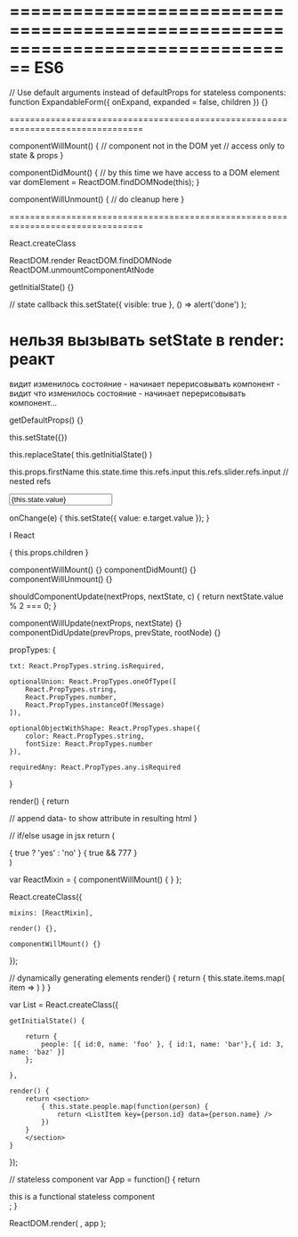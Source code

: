 ================================================================================
ES6
================================================================================

// Use default arguments instead of defaultProps for stateless components:
function ExpandableForm({ onExpand, expanded = false, children }) {}

================================================================================

componentWillMount() {
    // component not in the DOM yet
    // access only to state & props
}

componentDidMount() {
    // by this time we have access to a DOM element
    var domElement = ReactDOM.findDOMNode(this);
}

componentWillUnmount() {
    // do cleanup here
}

================================================================================

React.createClass

ReactDOM.render
ReactDOM.findDOMNode
ReactDOM.unmountComponentAtNode

getInitialState() {}

// state callback
this.setState({ visible: true }, () => alert('done') );

# нельзя вызывать setState в render: реакт
видит изменилось состояние - начинает перерисовывать компонент - видит что
изменилось состояние - начинает перерисовывать компонент...

getDefaultProps() {}

this.setState({})

this.replaceState( this.getInitialState() )

this.props.firstName
this.state.time
this.refs.input
this.refs.slider.refs.input                       // nested refs

<input value={this.state.value} onChange={this.onChange} />

onChange(e) {
    this.setState({ value: e.target.value });
}


<BButton>I <BHeart/> React</BButton>
<div>{ this.props.children }</div>


componentWillMount() {}
componentDidMount() {}
componentWillUnmount() {}

shouldComponentUpdate(nextProps, nextState, c) {
    return nextState.value % 2 === 0;
}

componentWillUpdate(nextProps, nextState) {}
componentDidUpdate(prevProps, prevState, rootNode) {}

propTypes: {

    txt: React.PropTypes.string.isRequired,

    optionalUnion: React.PropTypes.oneOfType([
        React.PropTypes.string,
        React.PropTypes.number,
        React.PropTypes.instanceOf(Message)
    ]),

    optionalObjectWithShape: React.PropTypes.shape({
        color: React.PropTypes.string,
        fontSize: React.PropTypes.number
    }),

    requiredAny: React.PropTypes.any.isRequired

}

render() {
    return <div data-rendered="true"></div>                   // append data- to show attribute in resulting html
}

// if/else usage in jsx
    return (<div>
        { true ? 'yes' : 'no' }
        { true && 777         }
    </div>)




var ReactMixin = {
    componentWillMount() { }
};

React.createClass({

    mixins: [ReactMixin],

    render() {},

    componentWillMount() {}
});





// dynamically generating elements
render() {
    return { this.state.items.map( item => <Element key={item.id} someData={item.value} /> ) }
}

var List = React.createClass({

    getInitialState() {

        return {
            people: [{ id:0, name: 'foo' }, { id:1, name: 'bar'},{ id: 3, name: 'baz' }]
        };

    },

    render() {
        return <section>
            { this.state.people.map(function(person) {
                return <ListItem key={person.id} data={person.name} />
            })
        }
        </section>
    }

});


// stateless component
var App = function() {
    return <div>this is a functional stateless component</div>;
}

ReactDOM.render( <App/>, app );
